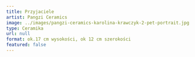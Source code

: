 ```yaml
---
title: Przyjaciele
artist: Pangzi Ceramics
image: ../images/pangzi-ceramics-karolina-krawczyk-2-pet-portrait.jpg
type: Ceramika
url: null
format: ok.17 cm wysokości, ok 12 cm szerokości
featured: false
---
```

